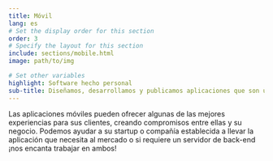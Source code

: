 ```yaml
---
title: Móvil
lang: es
# Set the display order for this section
order: 3
# Specify the layout for this section
include: sections/mobile.html
image: path/to/img

# Set other variables
highlight: Software hecho personal
sub-title: Diseñamos, desarrollamos y publicamos aplicaciones que son un placer de usar
---
```



Las aplicaciones móviles pueden ofrecer algunas de las mejores experiencias para sus clientes, creando compromisos entre ellas y su negocio. Podemos ayudar a su startup o compañía establecida a llevar la aplicación que necesita al mercado o si requiere un servidor de back-end ¡nos encanta trabajar en ambos!